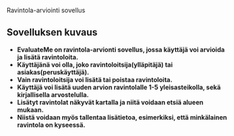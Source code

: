 Ravintola-arviointi sovellus

 ## Sovelluksen kuvaus

* **EvaluateMe on ravintola-arvionti sovellus, jossa käyttäjä voi arvioida ja lisätä ravintoloita.**
* **Käyttäjänä voi olla, joko ravintoloitsija(ylläpitäjä) tai asiakas(peruskäyttäjä).** 
* **Vain ravintoloitsija voi lisätä tai poistaa ravintoloita.** 
* **Käyttäjä voi lisätä uuden arvion ravintolalle 1-5 yleisasteikolla, sekä kirjallisella arvostelulla.** 
* **Lisätyt ravintolat näkyvät kartalla ja niitä voidaan etsiä alueen mukaan.**
* **Niistä voidaan myös tallentaa lisätietoa, esimerkiksi, että minkälainen ravintola on kyseessä.**
